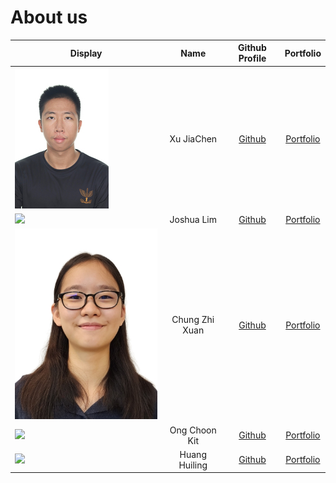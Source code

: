 # About us

| Display                                             |      Name      |               Github Profile                |              Portfolio              |
|-----------------------------------------------------|:--------------:|:-------------------------------------------:|:-----------------------------------:|
| ![XuJiaChen.jpg](images%2FXuJiaChen.jpg)            |   Xu JiaChen   | [Github](https://github.com/aaronxujiachen) | [Portfolio](team/aaronxujiachen.md) |
| ![](https://via.placeholder.com/100.png?text=Photo) |   Joshua Lim   |    [Github](https://github.com/lckjosh)     |  [Portfolio](docs/team/johndoe.md)  |
| ![ChungZhiXuan.jpg](images%2FChungZhiXuan.jpg)      | Chung Zhi Xuan |   [Github](https://github.com/spaceman03)   |   [Portfolio](team/spaceman03.md)   |
| ![](https://via.placeholder.com/100.png?text=Photo) | Ong Choon Kit  |  [Github](https://github.com/choonkit-nus)  |  [Portfolio](docs/team/johndoe.md)  |
| ![](https://via.placeholder.com/100.png?text=Photo) | Huang Huiling  |   [Github](https://github.com/vvhuiling)    |  [Portfolio](docs/team/huiling.md)  |
